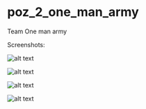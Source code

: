 # poz_2_one_man_army
Team One man army

Screenshots:

![alt text](https://i.imgur.com/JFQG0PZ.png)

![alt text](https://i.imgur.com/b123DiF.png)

![alt text](https://i.imgur.com/1q0YRHr.png)

![alt text](https://i.imgur.com/ztpyXI4.png)
